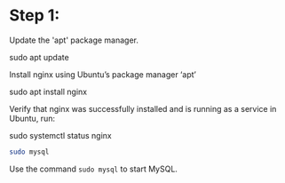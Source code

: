 # Step 1:

Update the 'apt' package manager.



sudo apt update

Install nginx using Ubuntu’s package manager ‘apt’

sudo apt install nginx

Verify that nginx was successfully installed and is running as a service in Ubuntu, run:

sudo systemctl status nginx

```bash
sudo mysql
```
Use the command `sudo mysql` to start MySQL.

